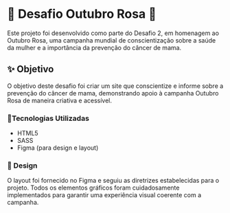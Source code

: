 # 🎀 Desafio Outubro Rosa 🎀

<p>Este projeto foi desenvolvido como parte do Desafio 2, em homenagem ao Outubro Rosa, uma campanha mundial de conscientização sobre a saúde da mulher e a importância da prevenção do câncer de mama.</p>

## ✨ Objetivo

<p>O objetivo deste desafio foi criar um site que conscientize e informe sobre a prevenção do câncer de mama, demonstrando apoio à campanha Outubro Rosa de maneira criativa e acessível.</p>

<h3>🚀Tecnologias Utilizadas</h3>
<ul>
  <li>HTML5</li>
  <li>SASS</li>
  <li>Figma (para design e layout)</li>
</ul>

<h3>🎨 Design</h3>
<p>
  O layout foi fornecido no Figma e seguiu as diretrizes estabelecidas para o projeto. Todos os elementos gráficos foram cuidadosamente implementados para garantir uma experiência visual coerente com a campanha.
</p>